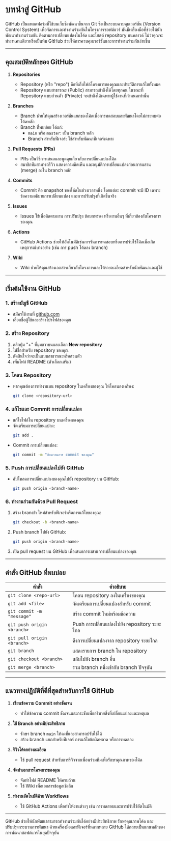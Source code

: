 # บทนำสู่ GitHub

GitHub เป็นแพลตฟอร์มที่ใช้บนเว็บซึ่งพัฒนาขึ้นจาก Git ซึ่งเป็นระบบควบคุมเวอร์ชัน (Version Control System) เพื่อจัดการและทำงานร่วมกันในโครงการซอฟต์แวร์ มันมีเครื่องมือที่ช่วยให้นักพัฒนาทำงานร่วมกัน ติดตามการเปลี่ยนแปลงในโค้ด และโฮสต์ repository บนคลาวด์ ไม่ว่าคุณจะทำงานคนเดียวหรือเป็นทีม GitHub ช่วยให้การควบคุมเวอร์ชันและการทำงานร่วมกันง่ายขึ้น

---

## คุณสมบัติหลักของ GitHub

1. **Repositories**
   - Repository (หรือ "repo") คือที่เก็บไฟล์โครงการของคุณและประวัติการแก้ไขทั้งหมด
   - Repository แบบสาธารณะ (Public) สามารถเข้าถึงได้โดยทุกคน ในขณะที่ Repository แบบส่วนตัว (Private) จะเข้าถึงได้เฉพาะผู้ใช้งานที่กำหนดเท่านั้น

2. **Branches**
   - Branch ช่วยให้คุณสร้างเวอร์ชันแยกของโค้ดเพื่อการทดสอบและพัฒนาโดยไม่กระทบต่อโค้ดหลัก
   - Branch ที่พบบ่อย ได้แก่:
     - `main` หรือ `master`: เป็น branch หลัก
     - Branch สำหรับฟีเจอร์: ใช้สำหรับพัฒนาฟีเจอร์เฉพาะ

3. **Pull Requests (PRs)**
   - PRs เป็นวิธีการเสนอและพูดคุยเกี่ยวกับการเปลี่ยนแปลงโค้ด
   - สมาชิกทีมสามารถรีวิว แสดงความคิดเห็น และอนุมัติการเปลี่ยนแปลงก่อนการผสาน (merge) ลงใน branch หลัก

4. **Commits**
   - Commit คือ snapshot ของโค้ดในช่วงเวลาหนึ่ง โดยแต่ละ commit จะมี ID เฉพาะ ข้อความอธิบายการเปลี่ยนแปลง และการปรับปรุงที่เกิดขึ้นจริง

5. **Issues**
   - Issues ใช้เพื่อติดตามงาน การปรับปรุง ข้อบกพร่อง หรืองานอื่นๆ ที่เกี่ยวข้องกับโครงการของคุณ

6. **Actions**
   - GitHub Actions ช่วยให้อัตโนมัติเช่นการรันการทดสอบหรือการปรับใช้โค้ดเมื่อเกิดเหตุการณ์บางอย่าง (เช่น การ push โค้ดลง branch)

7. **Wiki**
   - Wiki ช่วยให้คุณสร้างเอกสารเกี่ยวกับโครงการและให้รายละเอียดสำหรับนักพัฒนาและผู้ใช้

---

## เริ่มต้นใช้งาน GitHub

### 1. **สร้างบัญชี GitHub**
   - สมัครใช้งานที่ [github.com](https://github.com)
   - เลือกชื่อผู้ใช้และสร้างโปรไฟล์ของคุณ

### 2. **สร้าง Repository**
   1. คลิกปุ่ม "+" ที่มุมขวาบนและเลือก **New repository**
   2. ใส่ชื่อสำหรับ repository ของคุณ
   3. ตัดสินใจว่าจะเป็นแบบสาธารณะหรือส่วนตัว
   4. เพิ่มไฟล์ README (ตัวเลือกเสริม)

### 3. **โคลน Repository**
   - หากคุณต้องการทำงานบน repository ในเครื่องของคุณ ให้โคลนลงเครื่อง:
     ```bash
     git clone <repository-url>
     ```

### 4. **แก้ไขและ Commit การเปลี่ยนแปลง**
   - แก้ไขไฟล์ใน repository บนเครื่องของคุณ
   - จัดเตรียมการเปลี่ยนแปลง:
     ```bash
     git add .
     ```
   - Commit การเปลี่ยนแปลง:
     ```bash
     git commit -m "ข้อความการ commit ของคุณ"
     ```

### 5. **Push การเปลี่ยนแปลงไปยัง GitHub**
   - อัปโหลดการเปลี่ยนแปลงของคุณไปยัง repository บน GitHub:
     ```bash
     git push origin <branch-name>
     ```

### 6. **ทำงานร่วมกันด้วย Pull Request**
   1. สร้าง branch ใหม่สำหรับฟีเจอร์หรือการแก้ไขของคุณ:
      ```bash
      git checkout -b <branch-name>
      ```
   2. Push branch ไปยัง GitHub:
      ```bash
      git push origin <branch-name>
      ```
   3. เปิด pull request บน GitHub เพื่อเสนอการผสานการเปลี่ยนแปลงของคุณ

---

## คำสั่ง GitHub ที่พบบ่อย

| คำสั่ง                            | คำอธิบาย                                      |
|----------------------------------|--------------------------------------------------|
| `git clone <repo-url>`           | โคลน repository ลงในเครื่องของคุณ             |
| `git add <file>`                 | จัดเตรียมการเปลี่ยนแปลงสำหรับ commit          |
| `git commit -m "message"`        | สร้าง commit ใหม่พร้อมข้อความ                  |
| `git push origin <branch>`       | Push การเปลี่ยนแปลงไปยัง repository ระยะไกล    |
| `git pull origin <branch>`       | ดึงการเปลี่ยนแปลงจาก repository ระยะไกล       |
| `git branch`                     | แสดงรายการ branch ใน repository               |
| `git checkout <branch>`          | สลับไปยัง branch อื่น                          |
| `git merge <branch>`             | รวม branch หนึ่งเข้ากับ branch ปัจจุบัน        |

---

## แนวทางปฏิบัติที่ดีที่สุดสำหรับการใช้ GitHub

1. **เขียนข้อความ Commit อย่างชัดเจน**
   - ทำให้ข้อความ commit ชัดเจนและกระชับเพื่ออธิบายสิ่งที่เปลี่ยนแปลงและเหตุผล

2. **ใช้ Branch อย่างมีประสิทธิภาพ**
   - รักษา branch `main` ให้คงที่และสามารถปรับใช้ได้
   - สร้าง branch แยกสำหรับฟีเจอร์ การแก้ไขข้อผิดพลาด หรือการทดลอง

3. **รีวิวโค้ดอย่างละเอียด**
   - ใช้ pull request สำหรับการรีวิวจากเพื่อนร่วมทีมเพื่อรักษาคุณภาพของโค้ด

4. **จัดทำเอกสารโครงการของคุณ**
   - จัดทำไฟล์ README ให้ครบถ้วน
   - ใช้ Wiki เพื่อเอกสารข้อมูลเชิงลึก

5. **ทำงานอัตโนมัติด้วย Workflows**
   - ใช้ GitHub Actions เพื่อทำให้งานต่างๆ เช่น การทดสอบและการปรับใช้อัตโนมัติ

---

GitHub ช่วยให้นักพัฒนาสามารถทำงานร่วมกันได้อย่างมีประสิทธิภาพ รักษาคุณภาพโค้ด และปรับปรุงกระบวนการพัฒนา ด้วยเครื่องมือและฟีเจอร์ที่หลากหลาย GitHub ได้กลายเป็นแกนหลักของการพัฒนาซอฟต์แวร์ในยุคปัจจุบัน

